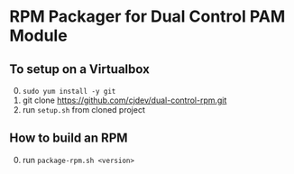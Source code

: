 # RPM Packager for Dual Control PAM Module

## To setup on a Virtualbox

0. `sudo yum install -y git`
0. git clone https://github.com/cjdev/dual-control-rpm.git
0. run `setup.sh` from  cloned project


## How to build an RPM

0. run `package-rpm.sh <version>`


